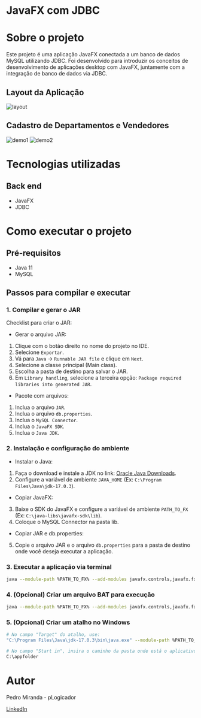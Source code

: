 # JavaFX com JDBC


# Sobre o projeto

Este projeto é uma aplicação JavaFX conectada a um banco de dados MySQL utilizando JDBC. Foi desenvolvido para introduzir os conceitos de desenvolvimento de aplicações desktop com JavaFX, 
juntamente com a integração de banco de dados via JDBC.


## Layout da Aplicação
![layout](https://github.com/user-attachments/assets/cd61fdda-6b2c-4732-9f62-884f33c95924)

## Cadastro de Departamentos e Vendedores
![demo1](https://github.com/user-attachments/assets/88c5d795-1bb1-43ee-ade5-95f6918ec4c7) ![demo2](https://github.com/user-attachments/assets/c75925b5-fef1-4b33-a7d3-dd5767f794fa)


# Tecnologias utilizadas
## Back end
- JavaFX
- JDBC

# Como executar o projeto

## Pré-requisitos 
* Java 11
* MySQL

## Passos para compilar e executar

### 1. Compilar e gerar o JAR
Checklist para criar o JAR:

* Gerar o arquivo JAR:
1. Clique com o botão direito no nome do projeto no IDE.
2. Selecione `Exportar`.
3. Vá para `Java` -> `Runnable JAR file` e clique em `Next`.
4. Selecione a classe principal (Main class).
5. Escolha a pasta de destino para salvar o JAR.
6. Em `Library handling`, selecione a terceira opção: `Package required libraries into generated JAR`.

* Pacote com arquivos:
1. Inclua o arquivo `JAR`.
2. Inclua o arquivo `db.properties`.
3. Inclua o `MySQL Connector`.
4. Inclua o `JavaFX SDK`.
5. Inclua o `Java JDK`.

### 2. Instalação e configuração do ambiente

* Instalar o Java:
1. Faça o download e instale a JDK no link: [Oracle Java Downloads](https://www.oracle.com/java/technologies/downloads/?er=221886).
2. Configure a variável de ambiente `JAVA_HOME` (Ex: `C:\Program Files\Java\jdk-17.0.3`).

* Copiar JavaFX:
3. Baixe o SDK do JavaFX e configure a variável de ambiente `PATH_TO_FX` (Ex: `C:\java-libs\javafx-sdk\lib`).
4. Coloque o MySQL Connector na pasta lib.

* Copiar JAR e db.properties:
5. Copie o arquivo JAR e o arquivo `db.properties` para a pasta de destino onde você deseja executar a aplicação.

### 3. Executar a aplicação via terminal
```bash
java --module-path %PATH_TO_FX% --add-modules javafx.controls,javafx.fxml -cp myapp.jar application.Main

```
### 4. (Opcional) Criar um arquivo BAT para execução
```bash
java --module-path %PATH_TO_FX% --add-modules javafx.controls,javafx.fxml -cp myapp.jar application.Main
```
### 5. (Opcional) Criar um atalho no Windows
```bash
# No campo "Target" do atalho, use:
"C:\Program Files\Java\jdk-17.0.3\bin\java.exe" --module-path %PATH_TO_FX% --add-modules javafx.controls,javafx.fxml -cp myapp.jar application.Main

# No campo "Start in", insira o caminho da pasta onde está o aplicativo:
C:\appfolder
```


# Autor

 Pedro Miranda - pLogicador

[LinkedIn](https://www.linkedin.com/in/pedroesm/)


